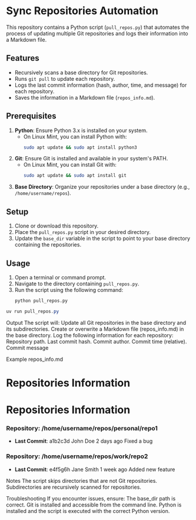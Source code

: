 # Sync Repositories Automation

This repository contains a Python script (`pull_repos.py`) that automates the process of updating multiple Git repositories and logs their information into a Markdown file.

## Features
- Recursively scans a base directory for Git repositories.
- Runs `git pull` to update each repository.
- Logs the last commit information (hash, author, time, and message) for each repository.
- Saves the information in a Markdown file (`repos_info.md`).

## Prerequisites
1. **Python**: Ensure Python 3.x is installed on your system.
   - On Linux Mint, you can install Python with:
     ```bash
     sudo apt update && sudo apt install python3
     ```
2. **Git**: Ensure Git is installed and available in your system's PATH.
   - On Linux Mint, you can install Git with:
     ```bash
     sudo apt update && sudo apt install git
     ```
3. **Base Directory**: Organize your repositories under a base directory (e.g., `/home/username/repos`).
## Setup
1. Clone or download this repository.
2. Place the `pull_repos.py` script in your desired directory.
3. Update the `base_dir` variable in the script to point to your base directory containing the repositories.

## Usage
1. Open a terminal or command prompt.
2. Navigate to the directory containing `pull_repos.py`.
3. Run the script using the following command:
   ```bash
   python pull_repos.py

```powershell
uv run pull_repos.py  
``` 

Output
The script will:
Update all Git repositories in the base directory and its subdirectories.
Create or overwrite a Markdown file (repos_info.md) in the base directory.
Log the following information for each repository:
Repository path.
Last commit hash.
Commit author.
Commit time (relative).
Commit message

Example repos_info.md

# Repositories Information

# Repositories Information

### Repository: /home/username/repos/personal/repo1
- **Last Commit**: a1b2c3d John Doe 2 days ago Fixed a bug

### Repository: /home/username/repos/work/repo2
- **Last Commit**: e4f5g6h Jane Smith 1 week ago Added new feature

Notes
The script skips directories that are not Git repositories.
Subdirectories are recursively scanned for repositories.

Troubleshooting
If you encounter issues, ensure:
The base_dir path is correct.
Git is installed and accessible from the command line.
Python is installed and the script is executed with the correct Python version.

